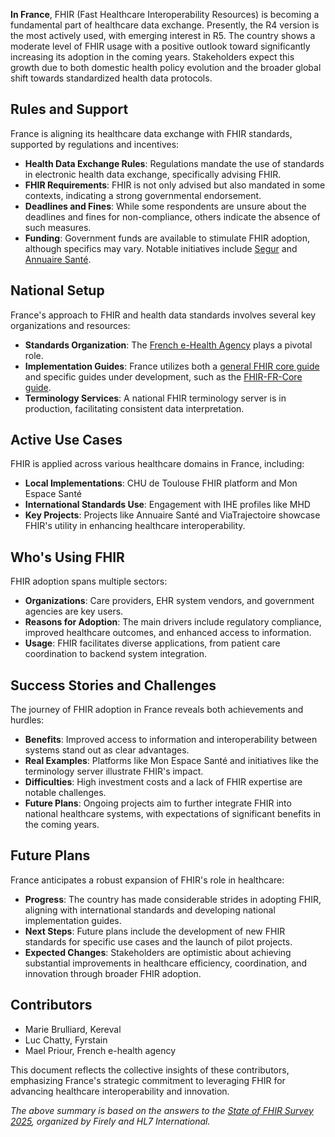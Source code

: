 **In France**, FHIR (Fast Healthcare Interoperability Resources) is becoming a fundamental part of healthcare data exchange. Presently, the R4 version is the most actively used, with emerging interest in R5. The country shows a moderate level of FHIR usage with a positive outlook toward significantly increasing its adoption in the coming years. Stakeholders expect this growth due to both domestic health policy evolution and the broader global shift towards standardized health data protocols.

## Rules and Support
France is aligning its healthcare data exchange with FHIR standards, supported by regulations and incentives:
- **Health Data Exchange Rules**: Regulations mandate the use of standards in electronic health data exchange, specifically advising FHIR.
- **FHIR Requirements**: FHIR is not only advised but also mandated in some contexts, indicating a strong governmental endorsement.
- **Deadlines and Fines**: While some respondents are unsure about the deadlines and fines for non-compliance, others indicate the absence of such measures.
- **Funding**: Government funds are available to stimulate FHIR adoption, although specifics may vary. Notable initiatives include [Segur](https://industriels.esante.gouv.fr/segur-numerique-sante) and [Annuaire Santé](https://annuaire.sante.fr/).

## National Setup
France's approach to FHIR and health data standards involves several key organizations and resources:
- **Standards Organization**: The [French e-Health Agency](http://esante.gouv.fr) plays a pivotal role.
- **Implementation Guides**: France utilizes both a [general FHIR core guide](https://hl7.fr/ig/fhir/core/) and specific guides under development, such as the [FHIR-FR-Core guide](https://interop-sante.github.io/FHIR-FR-Core/ig/main/index.html).
- **Terminology Services**: A national FHIR terminology server is in production, facilitating consistent data interpretation.

## Active Use Cases
FHIR is applied across various healthcare domains in France, including:
- **Local Implementations**: CHU de Toulouse FHIR platform and Mon Espace Santé
- **International Standards Use**: Engagement with IHE profiles like MHD
- **Key Projects**: Projects like Annuaire Santé and ViaTrajectoire showcase FHIR's utility in enhancing healthcare interoperability.

## Who's Using FHIR
FHIR adoption spans multiple sectors:
- **Organizations**: Care providers, EHR system vendors, and government agencies are key users.
- **Reasons for Adoption**: The main drivers include regulatory compliance, improved healthcare outcomes, and enhanced access to information.
- **Usage**: FHIR facilitates diverse applications, from patient care coordination to backend system integration.

## Success Stories and Challenges
The journey of FHIR adoption in France reveals both achievements and hurdles:
- **Benefits**: Improved access to information and interoperability between systems stand out as clear advantages.
- **Real Examples**: Platforms like Mon Espace Santé and initiatives like the terminology server illustrate FHIR's impact.
- **Difficulties**: High investment costs and a lack of FHIR expertise are notable challenges.
- **Future Plans**: Ongoing projects aim to further integrate FHIR into national healthcare systems, with expectations of significant benefits in the coming years.

## Future Plans
France anticipates a robust expansion of FHIR's role in healthcare:
- **Progress**: The country has made considerable strides in adopting FHIR, aligning with international standards and developing national implementation guides.
- **Next Steps**: Future plans include the development of new FHIR standards for specific use cases and the launch of pilot projects.
- **Expected Changes**: Stakeholders are optimistic about achieving substantial improvements in healthcare efficiency, coordination, and innovation through broader FHIR adoption.

## Contributors
- Marie Brulliard, Kereval
- Luc Chatty, Fyrstain
- Mael Priour, French e-health agency

This document reflects the collective insights of these contributors, emphasizing France's strategic commitment to leveraging FHIR for advancing healthcare interoperability and innovation.

*The above summary is based on the answers to the [State of FHIR Survey 2025](https://fire.ly/blog/the-state-of-fhir-in-2025/), organized by Firely and HL7 International.*